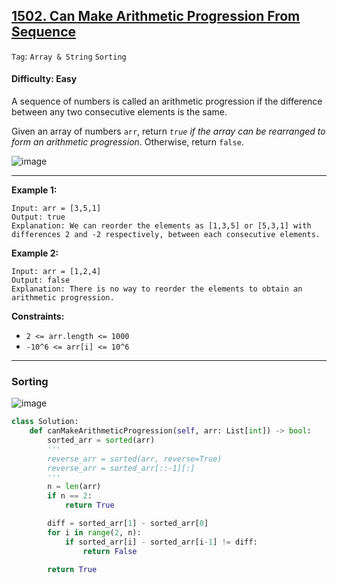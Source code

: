 ## [1502. Can Make Arithmetic Progression From Sequence](https://leetcode.com/problems/can-make-arithmetic-progression-from-sequence)

```Tag```: ```Array & String``` ```Sorting```

#### Difficulty: Easy

A sequence of numbers is called an arithmetic progression if the difference between any two consecutive elements is the same.

Given an array of numbers ```arr```, return _```true``` if the array can be rearranged to form an arithmetic progression_. Otherwise, return ```false```.

![image](https://github.com/quananhle/Python/assets/35042430/4f6b7992-a6a4-49c6-9de9-e33dc044e88f)

---

__Example 1:__
```
Input: arr = [3,5,1]
Output: true
Explanation: We can reorder the elements as [1,3,5] or [5,3,1] with differences 2 and -2 respectively, between each consecutive elements.
```

__Example 2:__
```
Input: arr = [1,2,4]
Output: false
Explanation: There is no way to reorder the elements to obtain an arithmetic progression.
```

__Constraints:__

- ```2 <= arr.length <= 1000```
- ```-10^6 <= arr[i] <= 10^6```

---

### Sorting

![image](https://leetcode.com/problems/can-make-arithmetic-progression-from-sequence/Figures/1502/1.png)

```Python
class Solution:
    def canMakeArithmeticProgression(self, arr: List[int]) -> bool:
        sorted_arr = sorted(arr)
        '''
        reverse_arr = sorted(arr, reverse=True)
        reverse_arr = sorted_arr[::-1][:]
        '''
        n = len(arr)
        if n == 2:
            return True

        diff = sorted_arr[1] - sorted_arr[0]
        for i in range(2, n):
            if sorted_arr[i] - sorted_arr[i-1] != diff:
                return False
        
        return True
```
